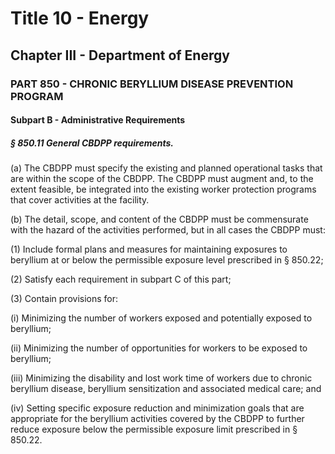 
# Title 10 - Energy
## Chapter III - Department of Energy
### PART 850 - CHRONIC BERYLLIUM DISEASE PREVENTION PROGRAM
#### Subpart B - Administrative Requirements
##### § 850.11 General CBDPP requirements.

(a) The CBDPP must specify the existing and planned operational tasks that are within the scope of the CBDPP. The CBDPP must augment and, to the extent feasible, be integrated into the existing worker protection programs that cover activities at the facility.

(b) The detail, scope, and content of the CBDPP must be commensurate with the hazard of the activities performed, but in all cases the CBDPP must:

(1) Include formal plans and measures for maintaining exposures to beryllium at or below the permissible exposure level prescribed in § 850.22;

(2) Satisfy each requirement in subpart C of this part;

(3) Contain provisions for:

(i) Minimizing the number of workers exposed and potentially exposed to beryllium;

(ii) Minimizing the number of opportunities for workers to be exposed to beryllium;

(iii) Minimizing the disability and lost work time of workers due to chronic beryllium disease, beryllium sensitization and associated medical care; and

(iv) Setting specific exposure reduction and minimization goals that are appropriate for the beryllium activities covered by the CBDPP to further reduce exposure below the permissible exposure limit prescribed in § 850.22.
